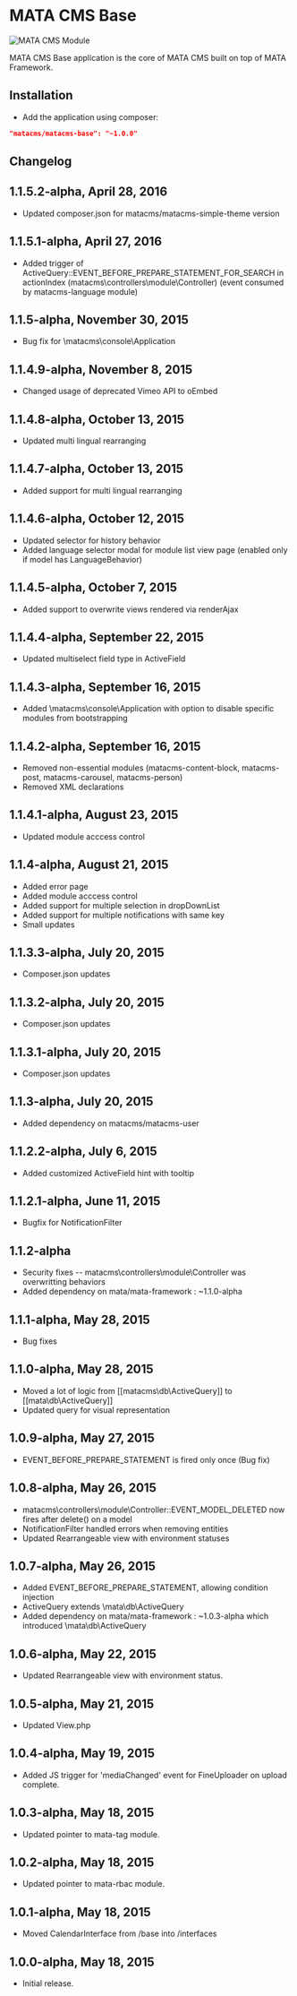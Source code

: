 MATA CMS Base
==========================================

![MATA CMS Module](https://s3-eu-west-1.amazonaws.com/qi-interactive/assets/mata-cms/gear-mata-logo%402x.png)


MATA CMS Base application is the core of MATA CMS built on top of MATA Framework.


Installation
------------

- Add the application using composer:

```json
"matacms/matacms-base": "~1.0.0"
```

Changelog
---------

## 1.1.5.2-alpha, April 28, 2016

- Updated composer.json for matacms/matacms-simple-theme version

## 1.1.5.1-alpha, April 27, 2016

- Added trigger of ActiveQuery::EVENT_BEFORE_PREPARE_STATEMENT_FOR_SEARCH in actionIndex (matacms\controllers\module\Controller) (event consumed by matacms-language module)

## 1.1.5-alpha, November 30, 2015

- Bug fix for \matacms\console\Application

## 1.1.4.9-alpha, November 8, 2015

- Changed usage of deprecated Vimeo API to oEmbed

## 1.1.4.8-alpha, October 13, 2015

- Updated multi lingual rearranging

## 1.1.4.7-alpha, October 13, 2015

- Added support for multi lingual rearranging

## 1.1.4.6-alpha, October 12, 2015

- Updated selector for history behavior
- Added language selector modal for module list view page (enabled only if model has LanguageBehavior)

## 1.1.4.5-alpha, October 7, 2015

- Added support to overwrite views rendered via renderAjax

## 1.1.4.4-alpha, September 22, 2015

- Updated multiselect field type in ActiveField

## 1.1.4.3-alpha, September 16, 2015

- Added \matacms\console\Application with option to disable specific modules from bootstrapping

## 1.1.4.2-alpha, September 16, 2015

- Removed non-essential modules (matacms-content-block, matacms-post, matacms-carousel, matacms-person)
- Removed XML declarations

## 1.1.4.1-alpha, August 23, 2015

- Updated module acccess control

## 1.1.4-alpha, August 21, 2015

- Added error page
- Added module acccess control
- Added support for multiple selection in dropDownList
- Added support for multiple notifications with same key
- Small updates

## 1.1.3.3-alpha, July 20, 2015
- Composer.json updates

## 1.1.3.2-alpha, July 20, 2015
- Composer.json updates

## 1.1.3.1-alpha, July 20, 2015
- Composer.json updates

## 1.1.3-alpha, July 20, 2015
- Added dependency on matacms/matacms-user

## 1.1.2.2-alpha, July 6, 2015
- Added customized ActiveField hint with tooltip

## 1.1.2.1-alpha, June 11, 2015
- Bugfix for NotificationFilter

## 1.1.2-alpha
- Security fixes -- matacms\controllers\module\Controller was overwritting behaviors
- Added dependency on mata/mata-framework : ~1.1.0-alpha

## 1.1.1-alpha, May 28, 2015
- Bug fixes

## 1.1.0-alpha, May 28, 2015
- Moved a lot of logic from [[matacms\db\ActiveQuery]] to [[mata\db\ActiveQuery]]
- Updated query for visual representation


## 1.0.9-alpha, May 27, 2015

- EVENT_BEFORE_PREPARE_STATEMENT is fired only once (Bug fix)

## 1.0.8-alpha, May 26, 2015

- matacms\controllers\module\Controller::EVENT_MODEL_DELETED now fires after delete() on a model
- NotificationFilter handled errors when removing entities
- Updated Rearrangeable view with environment statuses


## 1.0.7-alpha, May 26, 2015

- Added EVENT_BEFORE_PREPARE_STATEMENT, allowing condition injection
- ActiveQuery extends \mata\db\ActiveQuery
- Added dependency on mata/mata-framework : ~1.0.3-alpha which introduced \mata\db\ActiveQuery

## 1.0.6-alpha, May 22, 2015

- Updated Rearrangeable view with environment status.

## 1.0.5-alpha, May 21, 2015

- Updated View.php

## 1.0.4-alpha, May 19, 2015

- Added JS trigger for 'mediaChanged' event for FineUploader on upload complete.

## 1.0.3-alpha, May 18, 2015

- Updated pointer to mata-tag module.

## 1.0.2-alpha, May 18, 2015

- Updated pointer to mata-rbac module.

## 1.0.1-alpha, May 18, 2015

- Moved CalendarInterface from /base into /interfaces

## 1.0.0-alpha, May 18, 2015

- Initial release.
